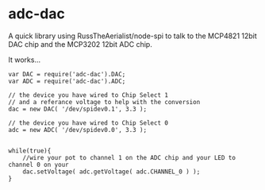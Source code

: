 adc-dac
=======

A quick library using RussTheAerialist/node-spi to talk to the MCP4821 12bit DAC chip and the MCP3202 12bit ADC chip.

It works...


```
var DAC = require('adc-dac').DAC;
var ADC = require('adc-dac').ADC;

// the device you have wired to Chip Select 1
// and a referance voltage to help with the conversion
dac = new DAC( '/dev/spidev0.1', 3.3 );

// the device you have wired to Chip Select 0
adc = new ADC( '/dev/spidev0.0', 3.3 );


while(true){
    //wire your pot to channel 1 on the ADC chip and your LED to channel 0 on your
    dac.setVoltage( adc.getVoltage( adc.CHANNEL_0 ) );
}
```